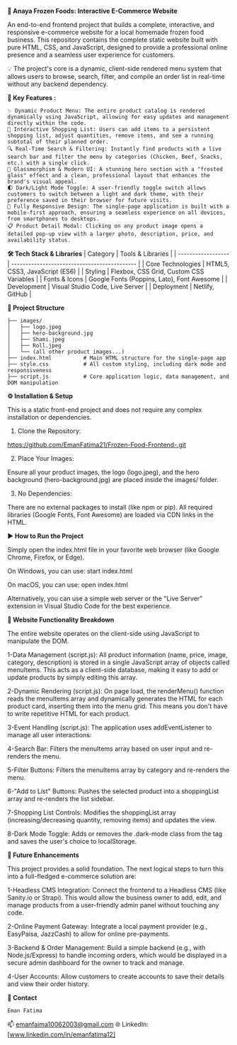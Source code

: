 ****🍔 Anaya Frozen Foods: Interactive E-Commerce Website****

An end-to-end frontend project that builds a complete, interactive, and responsive e-commerce website for a local homemade frozen food business. This repository contains the complete static website built with pure HTML, CSS, and JavaScript, designed to provide a professional online presence and a seamless user experience for customers.

💡 The project's core is a dynamic, client-side rendered menu system that allows users to browse, search, filter, and compile an order list in real-time without any backend dependency.

**🌟 Key Features :**

	✨ Dynamic Product Menu: The entire product catalog is rendered dynamically using JavaScript, allowing for easy updates and management directly within the code.
	🛒 Interactive Shopping List: Users can add items to a persistent shopping list, adjust quantities, remove items, and see a running subtotal of their planned order.
	🔍 Real-Time Search & Filtering: Instantly find products with a live search bar and filter the menu by categories (Chicken, Beef, Snacks, etc.) with a single click.
	🎨 Glassmorphism & Modern UI: A stunning hero section with a "frosted glass" effect and a clean, professional layout that enhances the brand's visual appeal.
	🌓 Dark/Light Mode Toggle: A user-friendly toggle switch allows customers to switch between a light and dark theme, with their preference saved in their browser for future visits.
	📱 Fully Responsive Design: The single-page application is built with a mobile-first approach, ensuring a seamless experience on all devices, from smartphones to desktops.
	📋 Product Detail Modal: Clicking on any product image opens a detailed pop-up view with a larger photo, description, price, and availability status.

 **🛠️ Tech Stack & Libraries**
| Category           | Tools & Libraries                            |
| ------------------ | -------------------------------------------- |
| Core Technologies  | HTML5, CSS3, JavaScript (ES6)                |
| Styling            | Flexbox, CSS Grid, Custom CSS Variables      |
| Fonts & Icons      | Google Fonts (Poppins, Lato), Font Awesome   |
| Development        | Visual Studio Code, Live Server              |
| Deployment         | Netlify, GitHub                              |

**📁 Project Structure**
```
├── images/
│   ├── logo.jpeg
│   ├── hero-background.jpg
│   ├── Shami.jpeg
│   ├── Roll.jpeg
│   └── (all other product images...)
├── index.html          # Main HTML structure for the single-page app
├── style.css           # All custom styling, including dark mode and responsiveness
├── script.js           # Core application logic, data management, and DOM manipulation
```

**⚙️ Installation & Setup**

This is a static front-end project and does not require any complex installation or dependencies.

1. Clone the Repository:

https://github.com/EmanFatima21/Frozen-Food-Frontend-.git


2. Place Your Images:

Ensure all your product images, the logo (logo.jpeg), and the hero background (hero-background.jpg) are placed inside the images/ folder.

3. No Dependencies:

There are no external packages to install (like npm or pip). All required libraries (Google Fonts, Font Awesome) are loaded via CDN links in the HTML.

**▶️ How to Run the Project**

Simply open the index.html file in your favorite web browser (like Google Chrome, Firefox, or Edge).

 On Windows, you can use:
start index.html

 On macOS, you can use:
open index.html

Alternatively, you can use a simple web server or the "Live Server" extension in Visual Studio Code for the best experience.

**🧠 Website Functionality Breakdown**

The entire website operates on the client-side using JavaScript to manipulate the DOM.

1-Data Management (script.js):
All product information (name, price, image, category, description) is stored in a single JavaScript array of objects called menuItems. This acts as a client-side database, making it easy to add or update products by simply editing this array.

2-Dynamic Rendering (script.js):
On page load, the renderMenu() function reads the menuItems array and dynamically generates the HTML for each product card, inserting them into the menu grid. This means you don't have to write repetitive HTML for each product.

3-Event Handling (script.js):
The application uses addEventListener to manage all user interactions:

4-Search Bar: Filters the menuItems array based on user input and re-renders the menu.

5-Filter Buttons: Filters the menuItems array by category and re-renders the menu.

6-"Add to List" Buttons: Pushes the selected product into a shoppingList array and re-renders the list sidebar.

7-Shopping List Controls: Modifies the shoppingList array (increasing/decreasing quantity, removing items) and updates the view.

8-Dark Mode Toggle: Adds or removes the .dark-mode class from the <body> tag and saves the user's choice to localStorage.

**🔮 Future Enhancements**

This project provides a solid foundation. The next logical steps to turn this into a full-fledged e-commerce solution are:

1-Headless CMS Integration: Connect the frontend to a Headless CMS (like Sanity.io or Strapi). This would allow the business owner to add, edit, and manage products from a user-friendly admin panel without touching any code.

2-Online Payment Gateway: Integrate a local payment provider (e.g., EasyPaisa, JazzCash) to allow for online pre-payments.

3-Backend & Order Management: Build a simple backend (e.g., with Node.js/Express) to handle incoming orders, which would be displayed in a secure admin dashboard for the owner to track and manage.

4-User Accounts: Allow customers to create accounts to save their details and view their order history.

**📧 Contact**

    Eman Fatima
📫 emanfaima10062003@gmail.com
🌐 LinkedIn: [www.linkedin.com/in/emanfatima12]

